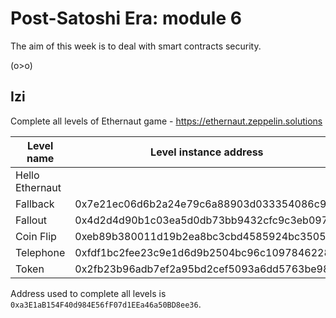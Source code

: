# Post-Satoshi Era: module 6

The aim of this week is to deal with smart contracts security.

(o>o)

## Izi

Complete all levels of Ethernaut game - https://ethernaut.zeppelin.solutions


| Level name           | Level instance address                     |
| ---------------------|--------------------------------------------|
| Hello Ethernaut      |                                            |
| Fallback             | 0x7e21ec06d6b2a24e79c6a88903d033354086c9d6 |
| Fallout              | 0x4d2d4d90b1c03ea5d0db73bb9432cfc9c3eb0973 |
| Coin Flip            | 0xeb89b380011d19b2ea8bc3cbd4585924bc35055a |
| Telephone            | 0xfdf1bc2fee23c9e1d6d9b2504bc96c1097846228 |
| Token                | 0x2fb23b96adb7ef2a95bd2cef5093a6dd5763be98 |


Address used to complete all levels is `0xa3E1aB154F40d984E56fF07d1EEa46a50BD8ee36`.
